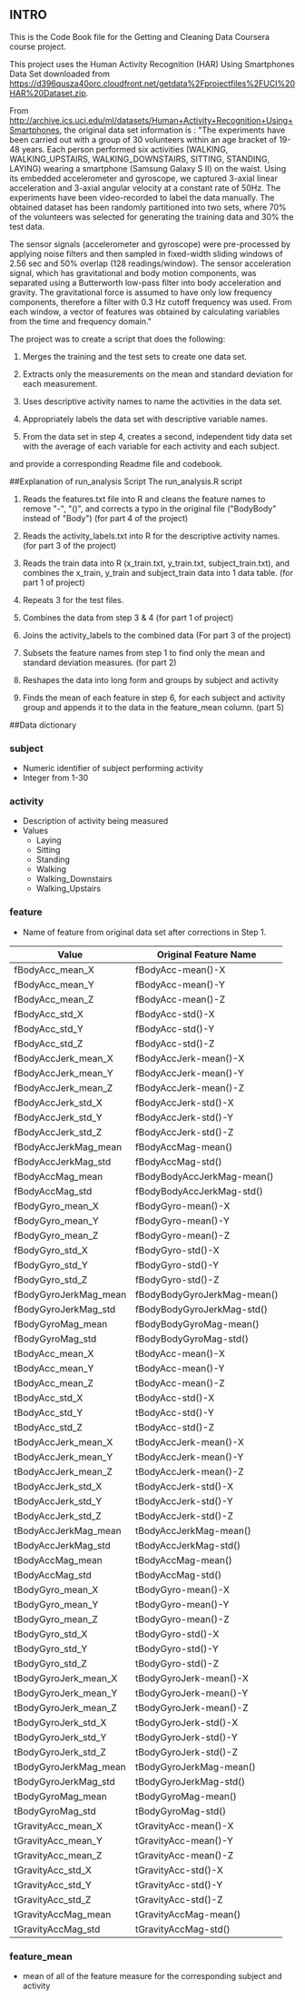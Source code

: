 ## INTRO
This is the Code Book file for the Getting and Cleaning Data Coursera course project.

This project uses the Human Activity Recognition (HAR) Using Smartphones Data Set downloaded from https://d396qusza40orc.cloudfront.net/getdata%2Fprojectfiles%2FUCI%20HAR%20Dataset.zip.

From http://archive.ics.uci.edu/ml/datasets/Human+Activity+Recognition+Using+Smartphones, the original data set information is : "The experiments have been carried out with a group of 30 volunteers within an age bracket of 19-48 years. Each person performed six activities (WALKING, WALKING_UPSTAIRS, WALKING_DOWNSTAIRS, SITTING, STANDING, LAYING) wearing a smartphone (Samsung Galaxy S II) on the waist. Using its embedded accelerometer and gyroscope, we captured 3-axial linear acceleration and 3-axial angular velocity at a constant rate of 50Hz. The experiments have been video-recorded to label the data manually. The obtained dataset has been randomly partitioned into two sets, where 70% of the volunteers was selected for generating the training data and 30% the test data. 

The sensor signals (accelerometer and gyroscope) were pre-processed by applying noise filters and then sampled in fixed-width sliding windows of 2.56 sec and 50% overlap (128 readings/window). The sensor acceleration signal, which has gravitational and body motion components, was separated using a Butterworth low-pass filter into body acceleration and gravity. The gravitational force is assumed to have only low frequency components, therefore a filter with 0.3 Hz cutoff frequency was used. From each window, a vector of features was obtained by calculating variables from the time and frequency domain."

The project was to create a script that does the following:

1. Merges the training and the test sets to create one data set.

2. Extracts only the measurements on the mean and standard deviation for each measurement. 

3. Uses descriptive activity names to name the activities in the data set.

4. Appropriately labels the data set with descriptive variable names.

5. From the data set in step 4, creates a second, independent tidy data set with the average of each variable for each activity and each subject.

and provide a corresponding Readme file and codebook.

##Explanation of run_analysis Script
The run_analysis.R script

1.  Reads the features.txt file into R and cleans the feature names to remove "-", "()", and corrects a typo in the original file ("BodyBody" instead of "Body") (for part 4 of the project)

2. Reads the activity_labels.txt into R for the descriptive activity names. (for part 3 of the project)

3. Reads the train data into R (x_train.txt, y_train.txt, subject_train.txt), and combines the x_train, y_train and subject_train data into 1 data table. (for part 1 of project)

4. Repeats 3 for the test files.

5. Combines the data from step 3 & 4 (for part 1 of project)

6. Joins the activity_labels to the combined data (For part 3 of the project)

7. Subsets the feature names from step 1 to find only the mean and standard deviation measures. (for part 2)

8. Reshapes the data into long form and groups by subject and activity

9. Finds the mean of each feature in step 6, for each subject and activity group and appends it to the data in the feature_mean column. (part 5)

##Data dictionary

### subject
* Numeric identifier of subject performing activity
* Integer from 1-30
    
### activity
* Description of activity being measured
* Values
   * Laying
   * Sitting
   * Standing
   * Walking
   * Walking_Downstairs
   * Walking_Upstairs

### feature
* Name of feature from original data set after corrections in Step 1.

Value | Original Feature Name
------------ | ------------
fBodyAcc_mean_X | fBodyAcc-mean()-X
fBodyAcc_mean_Y | fBodyAcc-mean()-Y
fBodyAcc_mean_Z | fBodyAcc-mean()-Z
fBodyAcc_std_X | fBodyAcc-std()-X
fBodyAcc_std_Y | fBodyAcc-std()-Y
fBodyAcc_std_Z | fBodyAcc-std()-Z
fBodyAccJerk_mean_X | fBodyAccJerk-mean()-X
fBodyAccJerk_mean_Y | fBodyAccJerk-mean()-Y
fBodyAccJerk_mean_Z | fBodyAccJerk-mean()-Z
fBodyAccJerk_std_X | fBodyAccJerk-std()-X
fBodyAccJerk_std_Y | fBodyAccJerk-std()-Y
fBodyAccJerk_std_Z | fBodyAccJerk-std()-Z
fBodyAccJerkMag_mean | fBodyAccMag-mean()
fBodyAccJerkMag_std | fBodyAccMag-std()
fBodyAccMag_mean | fBodyBodyAccJerkMag-mean()
fBodyAccMag_std | fBodyBodyAccJerkMag-std()
fBodyGyro_mean_X | fBodyGyro-mean()-X
fBodyGyro_mean_Y | fBodyGyro-mean()-Y
fBodyGyro_mean_Z | fBodyGyro-mean()-Z
fBodyGyro_std_X | fBodyGyro-std()-X
fBodyGyro_std_Y | fBodyGyro-std()-Y
fBodyGyro_std_Z | fBodyGyro-std()-Z
fBodyGyroJerkMag_mean | fBodyBodyGyroJerkMag-mean()
fBodyGyroJerkMag_std | fBodyBodyGyroJerkMag-std()
fBodyGyroMag_mean | fBodyBodyGyroMag-mean()
fBodyGyroMag_std | fBodyBodyGyroMag-std()
tBodyAcc_mean_X | tBodyAcc-mean()-X
tBodyAcc_mean_Y | tBodyAcc-mean()-Y
tBodyAcc_mean_Z | tBodyAcc-mean()-Z
tBodyAcc_std_X | tBodyAcc-std()-X
tBodyAcc_std_Y | tBodyAcc-std()-Y
tBodyAcc_std_Z | tBodyAcc-std()-Z
tBodyAccJerk_mean_X | tBodyAccJerk-mean()-X
tBodyAccJerk_mean_Y | tBodyAccJerk-mean()-Y
tBodyAccJerk_mean_Z | tBodyAccJerk-mean()-Z
tBodyAccJerk_std_X | tBodyAccJerk-std()-X
tBodyAccJerk_std_Y | tBodyAccJerk-std()-Y
tBodyAccJerk_std_Z | tBodyAccJerk-std()-Z
tBodyAccJerkMag_mean | tBodyAccJerkMag-mean()
tBodyAccJerkMag_std | tBodyAccJerkMag-std()
tBodyAccMag_mean | tBodyAccMag-mean()
tBodyAccMag_std | tBodyAccMag-std()
tBodyGyro_mean_X | tBodyGyro-mean()-X
tBodyGyro_mean_Y | tBodyGyro-mean()-Y
tBodyGyro_mean_Z | tBodyGyro-mean()-Z
tBodyGyro_std_X | tBodyGyro-std()-X
tBodyGyro_std_Y | tBodyGyro-std()-Y
tBodyGyro_std_Z | tBodyGyro-std()-Z
tBodyGyroJerk_mean_X | tBodyGyroJerk-mean()-X
tBodyGyroJerk_mean_Y | tBodyGyroJerk-mean()-Y
tBodyGyroJerk_mean_Z | tBodyGyroJerk-mean()-Z
tBodyGyroJerk_std_X | tBodyGyroJerk-std()-X
tBodyGyroJerk_std_Y | tBodyGyroJerk-std()-Y
tBodyGyroJerk_std_Z | tBodyGyroJerk-std()-Z
tBodyGyroJerkMag_mean | tBodyGyroJerkMag-mean()
tBodyGyroJerkMag_std | tBodyGyroJerkMag-std()
tBodyGyroMag_mean | tBodyGyroMag-mean()
tBodyGyroMag_std | tBodyGyroMag-std()
tGravityAcc_mean_X | tGravityAcc-mean()-X
tGravityAcc_mean_Y | tGravityAcc-mean()-Y
tGravityAcc_mean_Z | tGravityAcc-mean()-Z
tGravityAcc_std_X | tGravityAcc-std()-X
tGravityAcc_std_Y | tGravityAcc-std()-Y
tGravityAcc_std_Z | tGravityAcc-std()-Z
tGravityAccMag_mean | tGravityAccMag-mean()
tGravityAccMag_std | tGravityAccMag-std()

### feature_mean
* mean of all of the feature measure for the corresponding subject and activity 





